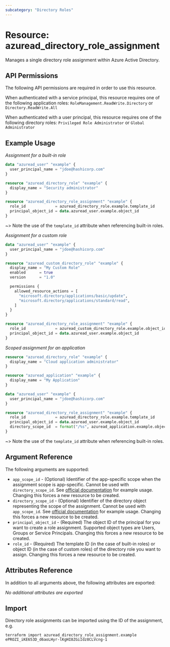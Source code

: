 ```yaml
---
subcategory: "Directory Roles"
---
```


# Resource: azuread_directory_role_assignment

Manages a single directory role assignment within Azure Active Directory.

## API Permissions

The following API permissions are required in order to use this resource.

When authenticated with a service principal, this resource requires one of the following application roles: `RoleManagement.ReadWrite.Directory` or `Directory.ReadWrite.All`

When authenticated with a user principal, this resource requires one of the following directory roles: `Privileged Role Administrator` or `Global Administrator`

## Example Usage

*Assignment for a built-in role*

```terraform
data "azuread_user" "example" {
  user_principal_name = "jdoe@hashicorp.com"
}

resource "azuread_directory_role" "example" {
  display_name = "Security administrator"
}

resource "azuread_directory_role_assignment" "example" {
  role_id             = azuread_directory_role.example.template_id
  principal_object_id = data.azuread_user.example.object_id
}
```

~> Note the use of the `template_id` attribute when referencing built-in roles.

*Assignment for a custom role*

```terraform
data "azuread_user" "example" {
  user_principal_name = "jdoe@hashicorp.com"
}

resource "azuread_custom_directory_role" "example" {
  display_name = "My Custom Role"
  enabled      = true
  version      = "1.0"

  permissions {
    allowed_resource_actions = [
      "microsoft.directory/applications/basic/update",
      "microsoft.directory/applications/standard/read",
    ]
  }
}

resource "azuread_directory_role_assignment" "example" {
  role_id             = azuread_custom_directory_role.example.object_id
  principal_object_id = data.azuread_user.example.object_id
}
```

*Scoped assignment for an application*

```terraform
resource "azuread_directory_role" "example" {
  display_name = "Cloud application administrator"
}

resource "azuread_application" "example" {
  display_name = "My Application"
}

data "azuread_user" "example" {
  user_principal_name = "jdoe@hashicorp.com"
}

resource "azuread_directory_role_assignment" "example" {
  role_id             = azuread_directory_role.example.template_id
  principal_object_id = data.azuread_user.example.object_id
  directory_scope_id  = format("/%s", azuread_application.example.object_id)
}
```

~> Note the use of the `template_id` attribute when referencing built-in roles.

## Argument Reference

The following arguments are supported:

* `app_scope_id` - (Optional) Identifier of the app-specific scope when the assignment scope is app-specific. Cannot be used with `directory_scope_id`. See [official documentation](https://docs.microsoft.com/en-us/graph/api/rbacapplication-post-roleassignments?view=graph-rest-1.0&tabs=http) for example usage. Changing this forces a new resource to be created.
* `directory_scope_id` - (Optional) Identifier of the directory object representing the scope of the assignment. Cannot be used with `app_scope_id`. See [official documentation](https://docs.microsoft.com/en-us/graph/api/rbacapplication-post-roleassignments?view=graph-rest-1.0&tabs=http) for example usage. Changing this forces a new resource to be created.
* `principal_object_id` - (Required) The object ID of the principal for you want to create a role assignment. Supported object types are Users, Groups or Service Principals. Changing this forces a new resource to be created.
* `role_id` - (Required) The template ID (in the case of built-in roles) or object ID (in the case of custom roles) of the directory role you want to assign. Changing this forces a new resource to be created.

## Attributes Reference

In addition to all arguments above, the following attributes are exported:

*No additional attributes are exported*

## Import

Directory role assignments can be imported using the ID of the assignment, e.g.

```shell
terraform import azuread_directory_role_assignment.example ePROZI_iKE653D_d6aoLHyr-lKgHI8ZGiIdz8CLVcng-1
```
